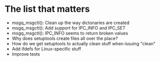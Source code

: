 The list that matters
=====================

- msgq_msgctl(): Clean up the way dictonaries are created
- msgq_msgctl(): Add support for IPC_INFO and IPC_SET
- msgq_msgctl(): IPC_INFO seems to return broken values
- Why does setuptools create files all over the place?
- How do we get setuptools to actually clean stuff when issuing "clean"
- Add ifdefs for Linux-specific stuff
- Improve tests